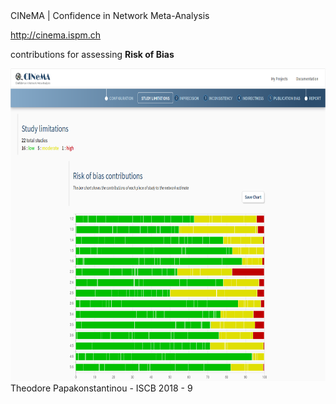 <span class="heading">
CINeMA | Confidence in Network Meta-Analysis
</span>

http://cinema.ispm.ch

contributions for assessing **Risk of Bias**

<img src="images/cinemarob.png" height="500px"/>


<footer>
Theodore Papakonstantinou - ISCB 2018 - 9
</footer>
